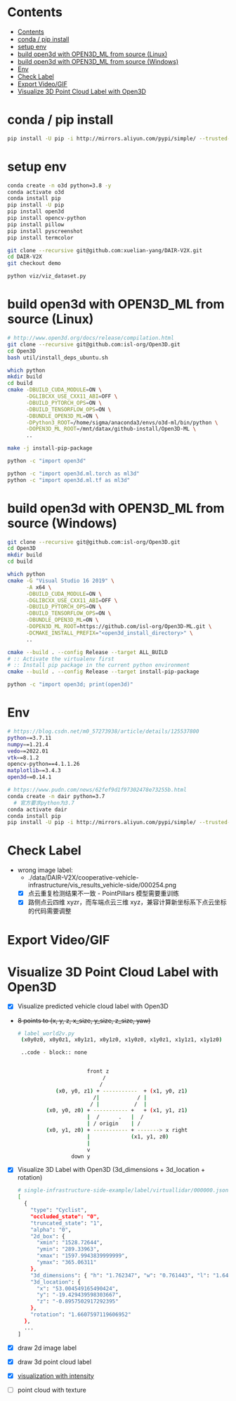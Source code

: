 
# Contents

- [Contents](#contents)
- [conda / pip install](#conda--pip-install)
- [setup env](#setup-env)
- [build open3d with OPEN3D\_ML from source (Linux)](#build-open3d-with-open3d_ml-from-source-linux)
- [build open3d with OPEN3D\_ML from source (Windows)](#build-open3d-with-open3d_ml-from-source-windows)
- [Env](#env)
- [Check Label](#check-label)
- [Export Video/GIF](#export-videogif)
- [Visualize 3D Point Cloud Label with Open3D](#visualize-3d-point-cloud-label-with-open3d)

<!-- ========== ========== ========== ========== ========== -->

# conda / pip install

```bash
pip install -U pip -i http://mirrors.aliyun.com/pypi/simple/ --trusted-host mirrors.aliyun.com
```

# setup env

```bash
conda create -n o3d python=3.8 -y
conda activate o3d
conda install pip
pip install -U pip
pip install open3d
pip install opencv-python
pip install pillow
pip install pyscreenshot
pip install termcolor

git clone --recursive git@github.com:xuelian-yang/DAIR-V2X.git
cd DAIR-V2X
git checkout demo

python viz/viz_dataset.py
```

# build open3d with OPEN3D_ML from source (Linux)

```bash
# http://www.open3d.org/docs/release/compilation.html
git clone --recursive git@github.com:isl-org/Open3D.git
cd Open3D
bash util/install_deps_ubuntu.sh

which python
mkdir build
cd build
cmake -DBUILD_CUDA_MODULE=ON \
      -DGLIBCXX_USE_CXX11_ABI=OFF \
      -DBUILD_PYTORCH_OPS=ON \
      -DBUILD_TENSORFLOW_OPS=ON \
      -DBUNDLE_OPEN3D_ML=ON \
      -DPython3_ROOT=/home/sigma/anaconda3/envs/o3d-ml/bin/python \
      -DOPEN3D_ML_ROOT=/mnt/datax/github-install/Open3D-ML \
      ..

make -j install-pip-package

python -c "import open3d"

python -c "import open3d.ml.torch as ml3d"
python -c "import open3d.ml.tf as ml3d"
```

# build open3d with OPEN3D_ML from source (Windows)

```bash
git clone --recursive git@github.com:isl-org/Open3D.git
cd Open3D
mkdir build
cd build

which python
cmake -G "Visual Studio 16 2019" \
      -A x64 \
      -DBUILD_CUDA_MODULE=ON \
      -DGLIBCXX_USE_CXX11_ABI=OFF \
      -DBUILD_PYTORCH_OPS=ON \
      -DBUILD_TENSORFLOW_OPS=ON \
      -DBUNDLE_OPEN3D_ML=ON \
      -DOPEN3D_ML_ROOT=https://github.com/isl-org/Open3D-ML.git \
      -DCMAKE_INSTALL_PREFIX="<open3d_install_directory>" \
      ..

cmake --build . --config Release --target ALL_BUILD
# :: Activate the virtualenv first
# :: Install pip package in the current python environment
cmake --build . --config Release --target install-pip-package

python -c "import open3d; print(open3d)"
```

# Env

```bash
# https://blog.csdn.net/m0_57273938/article/details/125537800
python==3.7.11
numpy==1.21.4
vedo==2022.01
vtk==8.1.2
opencv-python==4.1.1.26
matplotlib==3.4.3
open3d==0.14.1

# https://www.pudn.com/news/62fef9d1f97302478e73255b.html
conda create -n dair python=3.7
  # 官方要求python为3.7
conda activate dair
conda install pip
pip install -U pip -i http://mirrors.aliyun.com/pypi/simple/ --trusted-host mirrors.aliyun.com
```

# Check Label

- wrong image label:
  - ./data/DAIR-V2X/cooperative-vehicle-infrastructure/vis_results_vehicle-side/000254.png
  - [x] 点云重复检测结果不一致 - PointPillars 模型需要重训练
  - [x] 路侧点云四维 xyzr，而车端点云三维 xyz，兼容计算新坐标系下点云坐标的代码需要调整

# Export Video/GIF

# Visualize 3D Point Cloud Label with Open3D

- [x] Visualize predicted vehicle cloud label with Open3D 
- ~~8 points to (x, y, z, x_size, y_size, z_size, yaw)~~

  ```bash
  # label_world2v.py
   (x0y0z0, x0y0z1, x0y1z1, x0y1z0, x1y0z0, x1y0z1, x1y1z1, x1y1z0)

   ..code - block:: none


                        front z
                             /
                            /
              (x0, y0, z1) + -----------  + (x1, y0, z1)
                          /|            / |
                         / |           /  |
           (x0, y0, z0) + ----------- +   + (x1, y1, z1)
                        |  /      .   |  /
                        | / origin    | /
           (x0, y1, z0) + ----------- + -------> x right
                        |             (x1, y1, z0)
                        |
                        v
                   down y
  ```

- [x] Visualize 3D Label with Open3D (3d_dimensions + 3d_location + rotation)

  ```bash
  # single-infrastructure-side-example/label/virtuallidar/000000.json
  [
    {
      "type": "Cyclist",
      "occluded_state": "0",
      "truncated_state": "1",
      "alpha": "0",
      "2d_box": {
        "xmin": "1528.72644",
        "ymin": "289.33963",
        "xmax": "1597.9943839999999",
        "ymax": "365.06311"
      },
      "3d_dimensions": { "h": "1.762347", "w": "0.761443", "l": "1.649016" },
      "3d_location": {
        "x": "53.004549165490424",
        "y": "-19.429439598303667",
        "z": "-0.8957502917292395"
      },
      "rotation": "1.6607597119606952"
    },
    ...
  ]
  ```

- [x] draw 2d image label
- [x] draw 3d point cloud label
- [x] [visualization with intensity](https://github.com/isl-org/Open3D/issues/2545#issuecomment-987119956)
- [ ] point cloud with texture

<!-- End of File -->
